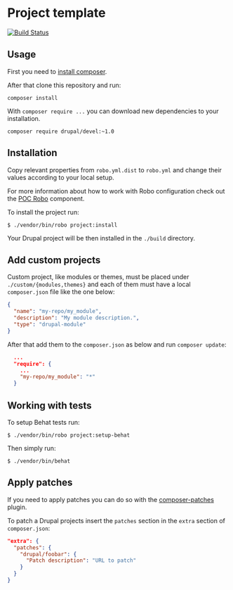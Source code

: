 # Project template

[![Build Status](https://travis-ci.com/ec-europa/poc-project.svg?token=dqSmBxPQnRgBZvpCZAqo&branch=master)](https://travis-ci.com/ec-europa/poc-project)

## Usage

First you need to [install composer](https://getcomposer.org/doc/00-intro.md#installation-linux-unix-osx).

After that clone this repository and run:

```
composer install
```

With `composer require ...` you can download new dependencies to your installation.

```
composer require drupal/devel:~1.0
```

## Installation

Copy relevant properties from `robo.yml.dist` to `robo.yml` and change their values according to your local setup.

For more information about how to work with Robo configuration check out the [POC Robo](https://github.com/ec-europa/poc-robo)
component.

To install the project run:

```
$ ./vendor/bin/robo project:install
```

Your Drupal project will be then installed in the `./build` directory.

## Add custom projects

Custom project, like modules or themes, must be placed under `./custom/{modules,themes}` and each of them must have
a local `composer.json` file like the one below:

```json
{
  "name": "my-repo/my_module",
  "description": "My module description.",
  "type": "drupal-module"
}
```

After that add them to the `composer.json` as below and run `composer update`:

```json
  ...
  "require": {
    ...
    "my-repo/my_module": "*"
  }
```

## Working with tests

To setup Behat tests run:

```
$ ./vendor/bin/robo project:setup-behat
```

Then simply run:

```
$ ./vendor/bin/behat
```

## Apply patches

If you need to apply patches you can do so with the  [composer-patches](https://github.com/cweagans/composer-patches) plugin.

To patch a Drupal projects insert the `patches` section in the `extra` section of `composer.json`:

```json
"extra": {
  "patches": {
    "drupal/foobar": {
      "Patch description": "URL to patch"
    }
  }
}
```
